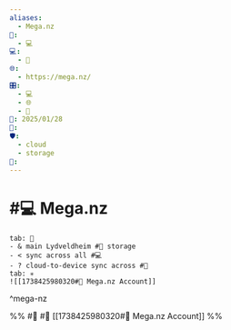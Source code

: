 ```yaml
---
aliases:
  - Mega.nz
📁:
  - 💻
💻:
  - 📁
🌐:
  - https://mega.nz/
🎛️:
  - 💻
  - 🌐
  - 📝
📅: 2025/01/28
🔀: 
🛡️:
  - cloud
  - storage
👤:
---
```

# #💻 Mega.nz

```tabs
tab: 📝
- & main Lydveldheim #💟 storage
- < sync across all #💻
- ? cloud-to-device sync across #📝
tab: ✳️
![[1738425980320#🔐 Mega.nz Account]]
```

^mega-nz

%%
#💟
#📝
[[1738425980320#🔐 Mega.nz Account]]
%%